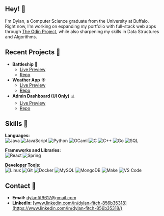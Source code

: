 ## Hey! 👋

<!--
**dfitch96/dfitch96** is a ✨ _special_ ✨ repository because its `README.md` (this file) appears on your GitHub profile.

Here are some ideas to get you started:

- 🔭 I’m currently working on ...
- 🌱 I’m currently learning ...
- 👯 I’m looking to collaborate on ...
- 🤔 I’m looking for help with ...
- 💬 Ask me about ...
- 📫 How to reach me: ...
- 😄 Pronouns: ...
- ⚡ Fun fact: ...
-->

I'm Dylan, a Computer Science graduate from the University at Buffalo. Right now, I’m working on expanding my portfolio with full-stack web apps through [The Odin Project](https://www.theodinproject.com/), while also sharpening my skills in Data Structures and Algorithms.

## Recent Projects :hammer:
- __Battleship__ 🚢 
  - [Live Preview](https://dfitch96.github.io/Battleship/)
  - [Repo](https://github.com/dfitch96/Battleship)
- __Weather App__ :sunny:
  - [Live Preview](https://dfitch96.github.io/Weather-App/)
  - [Repo](https://github.com/dfitch96/Weather-App)
- __Admin Dashboard (UI Only)__ 📊
  - [Live Preview](https://dfitch96.github.io/Admin-Dashboard/)
  - [Repo](https://github.com/dfitch96/Admin-Dashboard)


## Skills :muscle:
__Languages:__  
![Java](https://img.shields.io/badge/Java-%23ED8B00.svg?style=for-the-badge&logo=openjdk&logoColor=white)  ![JavaScript](https://img.shields.io/badge/JavaScript-%23F7DF1E.svg?style=for-the-badge&logo=javascript&logoColor=black)  ![Python](https://img.shields.io/badge/Python-%233776AB.svg?style=for-the-badge&logo=python&logoColor=white)  ![OCaml](https://img.shields.io/badge/OCaml-%23EC6813.svg?style=for-the-badge&logo=ocaml&logoColor=white)  ![C](https://img.shields.io/badge/C-%2300599C.svg?style=for-the-badge&logo=c&logoColor=white)  ![C++](https://img.shields.io/badge/C++-%2300599C.svg?style=for-the-badge&logo=c%2B%2B&logoColor=white)  ![Go](https://img.shields.io/badge/Go-%2300ADD8.svg?style=for-the-badge&logo=go&logoColor=white)  ![SQL](https://img.shields.io/badge/SQL-%2300758F.svg?style=for-the-badge&logo=sqlite&logoColor=white)  

__Frameworks and Libraries:__  
![React](https://img.shields.io/badge/React-%2361DAFB.svg?style=for-the-badge&logo=react&logoColor=black)  ![Spring](https://img.shields.io/badge/Spring-%236DB33F.svg?style=for-the-badge&logo=spring&logoColor=white)  

__Developer Tools:__  
![Linux](https://img.shields.io/badge/Linux-%23FCC624.svg?style=for-the-badge&logo=linux&logoColor=black)  ![Git](https://img.shields.io/badge/Git-%23F05032.svg?style=for-the-badge&logo=git&logoColor=white)  ![Docker](https://img.shields.io/badge/Docker-%230db7ed.svg?style=for-the-badge&logo=docker&logoColor=white)  ![MySQL](https://img.shields.io/badge/MySQL-%234479A1.svg?style=for-the-badge&logo=mysql&logoColor=white)  ![MongoDB](https://img.shields.io/badge/MongoDB-%2347A248.svg?style=for-the-badge&logo=mongodb&logoColor=white)  ![Make](https://img.shields.io/badge/Make-%230078D6.svg?style=for-the-badge&logo=gnu&logoColor=white)  ![VS Code](https://img.shields.io/badge/VS%20Code-%23007ACC.svg?style=for-the-badge&logo=visual-studio-code&logoColor=white)

## Contact 📧
- __Email:__ [dylanfit9617@gmail.com](mailto:dylanfit9617@gmail.com)
- __LinkedIn:__ [www.linkedin.com/in/dylan-fitch-856b35318](https://www.linkedin.com/in/dylan-fitch-856b35318/)
